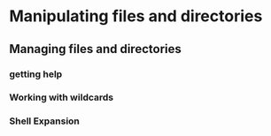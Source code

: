 # Manipulating files and directories
## Managing files and directories
### getting help
### Working with wildcards
### Shell Expansion